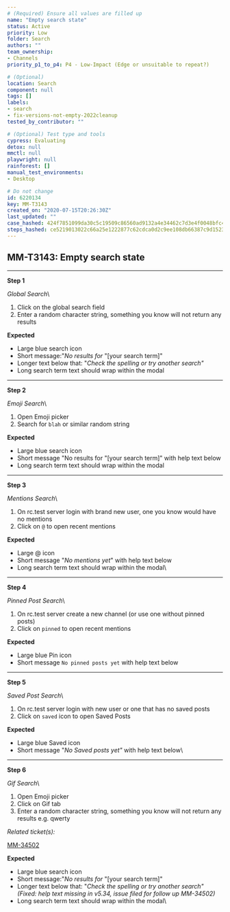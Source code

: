```yaml
---
# (Required) Ensure all values are filled up
name: "Empty search state"
status: Active
priority: Low
folder: Search
authors: ""
team_ownership:
- Channels
priority_p1_to_p4: P4 - Low-Impact (Edge or unsuitable to repeat?)

# (Optional)
location: Search
component: null
tags: []
labels:
- search
- fix-versions-not-empty-2022cleanup
tested_by_contributor: ""

# (Optional) Test type and tools
cypress: Evaluating
detox: null
mmctl: null
playwright: null
rainforest: []
manual_test_environments:
- Desktop

# Do not change
id: 6220134
key: MM-T3143
created_on: "2020-07-15T20:26:30Z"
last_updated: ""
case_hashed: 424f7851099da30c5c19509c86560ad9132a4e34462c7d3e4f0048bfc4c0c4a2e2c0c2bc2b5498bb23b6a7af70c059fe
steps_hashed: ce5219013022c66a25e1222877c62cdca0d2c9ee108db66387c9d1523e541a7d8ea9333cd9065411c17a62c63a592146
---
```


<!-- (Auto-generated) Based on frontmatter's "key" and "name" -->

## MM-T3143: Empty search state

---

**Step 1**

_Global Search_\\

1. Click on the global search field
2. Enter a random character string, something you know will not return any results

**Expected**

- Large blue search icon
- Short message:"_No results for_ "\[your search term]"
- Longer text below that: "_Check the spelling or try another search"_
- Long search term text should wrap within the modal

---

**Step 2**

_Emoji Search_\\

1. Open Emoji picker
2. Search for `blah` or similar random string

**Expected**

- Large blue search icon
- Short message "No results for "\[your search term]" with help text below
- Long search term text should wrap within the modal

---

**Step 3**

_Mentions Search_\\

1. On rc.test server login with brand new user, one you know would have no mentions
2. Click on `@` to open recent mentions

**Expected**

- Large @ icon
- Short message "_No mentions yet_" with help text below
- Long search term text should wrap within the modal\\

---

**Step 4**

_Pinned Post Search_\\

1. On rc.test server create a new channel (or use one without pinned posts)
2. Click on `pinned` to open recent mentions

**Expected**

- Large blue Pin icon
- Short message `No pinned posts yet` with help text below

---

**Step 5**

_Saved Post Search_\\

1. On rc.test server login with new user or one that has no saved posts
2. Click on `saved` icon to open Saved Posts

**Expected**

- Large blue Saved icon
- Short message "_No Saved posts yet"_ with help text below\\

---

**Step 6**

_Gif Search_\\

1. Open Emoji picker
2. Click on Gif tab
3. Enter a random character string, something you know will not return any results e.g. qwerty

_Related ticket(s):_

[MM-34502](https://mattermost.atlassian.net/browse/MM-3450)

**Expected**

- Large blue search icon
- Short message:"_No results for_ "\[your search term]"
- Longer text below that: "_Check the spelling or try another search" (Fixed: help text missing in v5.34, issue filed for follow up MM-34502)_
- Long search term text should wrap within the modal\\

